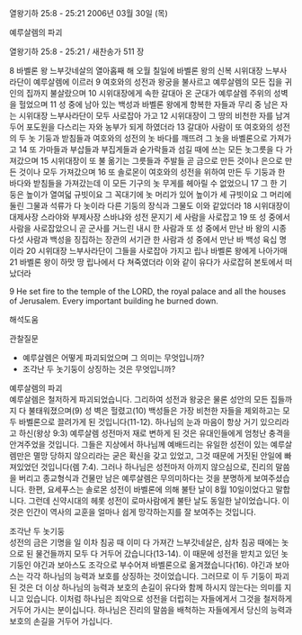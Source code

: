 열왕기하 25:8 - 25:21 
2006년 03월 30일 (목)

예루살렘의 파괴



열왕기하 25:8 - 25:21 / 새찬송가 511 장


8 바벨론 왕 느부갓네살의 열아홉째 해 오월 칠일에 바벨론 왕의 신복 시위대장 느부사라단이 예루살렘에 이르러  9 여호와의 성전과 왕궁을 불사르고 예루살렘의 모든 집을 귀인의 집까지 불살랐으며 10 시위대장에게 속한 갈대아 온 군대가 예루살렘 주위의 성벽을 헐었으며 11 성 중에 남아 있는 백성과 바벨론 왕에게 항복한 자들과 무리 중 남은 자는 시위대장 느부사라단이 모두 사로잡아 가고 12 시위대장이 그 땅의 비천한 자를 남겨 두어 포도원을 다스리는 자와 농부가 되게 하였더라 13 갈대아 사람이 또 여호와의 성전의 두 놋 기둥과 받침들과 여호와의 성전의 놋 바다를 깨뜨려 그 놋을 바벨론으로 가져가고 14 또 가마들과 부삽들과 부집게들과 숟가락들과 섬길 때에 쓰는 모든 놋그릇을 다 가져갔으며 15 시위대장이 또 불 옮기는 그릇들과 주발들 곧 금으로 만든 것이나 은으로 만든 것이나 모두 가져갔으며 16 또 솔로몬이 여호와의 성전을 위하여 만든 두 기둥과 한 바다와 받침들을 가져갔는데 이 모든 기구의 놋 무게를 헤아릴 수 없었으니 17 그 한 기둥은 높이가 열여덟 규빗이요 그 꼭대기에 놋 머리가 있어 높이가 세 규빗이요 그 머리에 둘린 그물과 석류가 다 놋이라 다른 기둥의 장식과 그물도 이와 같았더라 18 시위대장이 대제사장 스라야와 부제사장 스바냐와 성전 문지기 세 사람을 사로잡고 19 또 성 중에서 사람을 사로잡았으니 곧 군사를 거느린 내시 한 사람과 또 성 중에서 만난 바 왕의 시종 다섯 사람과 백성을 징집하는 장관의 서기관 한 사람과 성 중에서 만난 바 백성 육십 명이라 20 시위대장 느부사라단이 그들을 사로잡아 가지고 립나 바벨론 왕에게 나아가매 21 바벨론 왕이 하맛 땅 립나에서 다 쳐죽였더라 이와 같이 유다가 사로잡혀 본토에서 떠났더라  

9  He set fire to the temple of the LORD, the royal palace and all the houses of Jerusalem. Every important building he burned down.

해석도움





관찰질문
- 예루살렘은 어떻게 파괴되었으며 그 의미는 무엇입니까? 
- 조각난 두 놋기둥이 상징하는 것은 무엇입니까?


예루살렘의 파괴  
예루살렘은 철저하게 파괴되었습니다. 그리하여 성전과 왕궁은 물론 성안의 모든 집들까지 다 불태워졌으며(9) 성 벽은 헐렸고(10) 백성들은 가장 비천한 자들을 제외하고는 모두 바벨론으로 끌려가게 된 것입니다(11-12). 하나님의 눈과 마음이 항상 거기 있으리라고 하신(왕상 9:3) 예루살렘 성전마저 재로 변하게 된 것은 유대인들에게 엄청난 충격을 안겨주었을 것입니다. 그들은 지상에서 하나님께 예배드리는 유일한 성전이 있는 예루살렘만은 멸망 당하지 않으리라는 굳은 확신을 갖고 있었고, 그것 때문에 거짓된 안일에 빠져있었던 것입니다(렘 7:4). 그러나 하나님은 성전마저 아끼지 않으심으로, 진리의 말씀을 버리고 종교형식과 건물만 남은 예루살렘은 무의미하다는 것을 분명하게 보여주셨습니다.  한편, 요세푸스는 솔로몬 성전이 바벨론에 의해 불탄 날이 8월 10일이었다고 말합니다. 그런데 신약시대의 헤롯 성전이 로마사람에게 불탄 날도 동일한 날이었습니다. 이것은 인간이 역사의 교훈을 얼마나 쉽게 망각하는지를 잘 보여주는 것입니다.    

조각난 두 놋기둥  
성전의 금은 기명을 일 이차 침공 때 이미 다 가져간 느부갓네살은, 삼차 침공 때에는 놋으로 된 물건들까지 모두 다 거두어 갔습니다(13-14).  이 때문에 성전을 받치고 있던 놋기둥인 야긴과 보아스도 조각으로 부수어져 바벨론으로 옮겨졌습니다(16). 야긴과 보아스는 각각 하나님의 능력과 보호를 상징하는 것이었습니다. 그러므로 이 두 기둥이 파괴된 것은 더 이상 하나님의 능력과 보호의 손길이 유다와 함께 하시지 않는다는 의미를 지니고 있습니다. 이처럼 하나님은 죄악으로 성전을 더럽히는 자들에게서 그것을 철저하게 거두어 가시는 분이십니다. 하나님은 진리의 말씀을 배척하는 자들에게서 당신의 능력과 보호의 손길을 거두어 가십니다.